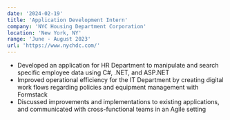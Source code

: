 ```yaml
---
date: '2024-02-19'
title: 'Application Development Intern'
company: 'NYC Housing Department Corporation'
location: 'New York, NY'
range: 'June - August 2023'
url: 'https://www.nychdc.com/'
---
```


- Developed an application for HR Department to manipulate and search specific employee data using C#, .NET, and ASP.NET
- Improved operational efficiency for the IT Department by creating digital work flows regarding policies and equipment management with Formstack
- Discussed improvements and implementations to existing applications, and communicated with cross-functional teams in an Agile setting
